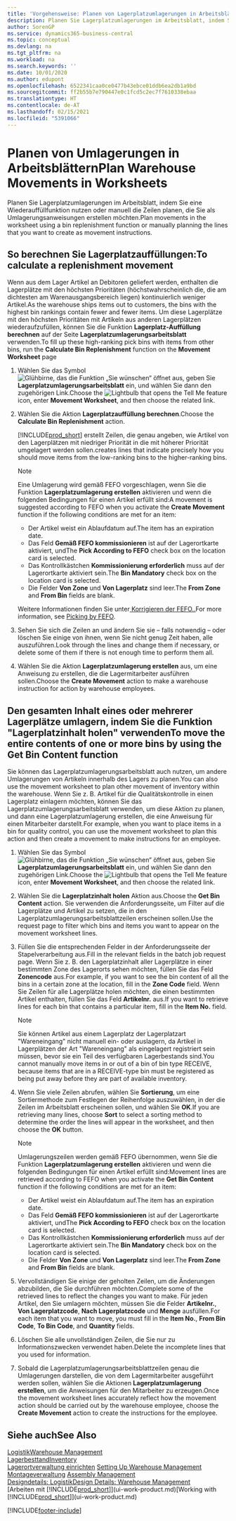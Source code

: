 ```yaml
---
title: 'Vorgehensweise: Planen von Lagerplatzumlagerungen in Arbeitsblättern | Microsoft Docs'
description: Planen Sie Lagerplatzumlagerungen im Arbeitsblatt, indem Sie eine Wiederauffüllfunktion nutzen oder manuell die Zeilen planen, die Sie als Umlagerungsanweisungen erstellen möchten.
author: SorenGP
ms.service: dynamics365-business-central
ms.topic: conceptual
ms.devlang: na
ms.tgt_pltfrm: na
ms.workload: na
ms.search.keywords: ''
ms.date: 10/01/2020
ms.author: edupont
ms.openlocfilehash: 6522341caa0ce0477b43ebce01ddb6ea2db1a9bd
ms.sourcegitcommit: ff2b55b7e790447e0c1fcd5c2ec7f7610338ebaa
ms.translationtype: HT
ms.contentlocale: de-AT
ms.lasthandoff: 02/15/2021
ms.locfileid: "5391066"
---
```

# <a name="plan-warehouse-movements-in-worksheets"></a><span data-ttu-id="47b0b-103">Planen von Umlagerungen in Arbeitsblättern</span><span class="sxs-lookup"><span data-stu-id="47b0b-103">Plan Warehouse Movements in Worksheets</span></span>
<span data-ttu-id="47b0b-104">Planen Sie Lagerplatzumlagerungen im Arbeitsblatt, indem Sie eine Wiederauffüllfunktion nutzen oder manuell die Zeilen planen, die Sie als Umlagerungsanweisungen erstellen möchten.</span><span class="sxs-lookup"><span data-stu-id="47b0b-104">Plan movements in the worksheet using a bin replenishment function or manually planning the lines that you want to create as movement instructions.</span></span>  

## <a name="to-calculate-a-replenishment-movement"></a><span data-ttu-id="47b0b-105">So berechnen Sie Lagerplatzauffüllungen:</span><span class="sxs-lookup"><span data-stu-id="47b0b-105">To calculate a replenishment movement</span></span>  
<span data-ttu-id="47b0b-106">Wenn aus dem Lager Artikel an Debitoren geliefert werden, enthalten die Lagerplätze mit den höchsten Prioritäten (höchstwahrscheinlich die, die am dichtesten am Warenausgangsbereich liegen) kontinuierlich weniger Artikel.</span><span class="sxs-lookup"><span data-stu-id="47b0b-106">As the warehouse ships items out to customers, the bins with the highest bin rankings contain fewer and fewer items.</span></span> <span data-ttu-id="47b0b-107">Um diese Lagerplätze mit den höchsten Prioritäten mit Artikeln aus anderen Lagerplätzen wiederaufzufüllen, können Sie die Funktion **Lagerplatz-Auffüllung berechnen** auf der Seite **Lagerplatzumlagerungsarbeitsblatt** verwenden.</span><span class="sxs-lookup"><span data-stu-id="47b0b-107">To fill up these high-ranking pick bins with items from other bins, run the **Calculate Bin Replenishment** function on the **Movement Worksheet** page</span></span>

1.  <span data-ttu-id="47b0b-108">Wählen Sie das Symbol ![Glühbirne, das die Funktion „Sie wünschen“ öffnet](media/ui-search/search_small.png "Tell Me-Funktion") aus, geben Sie **Lagerplatzumlagerungsarbeitsblatt** ein, und wählen Sie dann den zugehörigen Link.</span><span class="sxs-lookup"><span data-stu-id="47b0b-108">Choose the ![Lightbulb that opens the Tell Me feature](media/ui-search/search_small.png "Tell me what you want to do") icon, enter **Movement Worksheet**, and then choose the related link.</span></span>  
2.  <span data-ttu-id="47b0b-109">Wählen Sie die Aktion **Lagerplatzauffüllung berechnen**.</span><span class="sxs-lookup"><span data-stu-id="47b0b-109">Choose the **Calculate Bin Replenishment** action.</span></span>  

    [!INCLUDE[prod_short](includes/prod_short.md)] <span data-ttu-id="47b0b-110">erstellt Zeilen, die genau angeben, wie Artikel von den Lagerplätzen mit niedriger Priorität in die mit höherer Priorität umgelagert werden sollen.</span><span class="sxs-lookup"><span data-stu-id="47b0b-110">creates lines that indicate precisely how you should move items from the low-ranking bins to the higher-ranking bins.</span></span>  

    > [!NOTE]  
    >  <span data-ttu-id="47b0b-111">Eine Umlagerung wird gemäß FEFO vorgeschlagen, wenn Sie die Funktion **Lagerplatzumlagerung erstellen** aktivieren und wenn die folgenden Bedingungen für einen Artikel erfüllt sind:</span><span class="sxs-lookup"><span data-stu-id="47b0b-111">A movement is suggested according to FEFO when you activate the **Create Movement** function if the following conditions are met for an item:</span></span>  
    >   
    >  -   <span data-ttu-id="47b0b-112">Der Artikel weist ein Ablaufdatum auf.</span><span class="sxs-lookup"><span data-stu-id="47b0b-112">The item has an expiration date.</span></span>  
    > -   <span data-ttu-id="47b0b-113">Das Feld **Gemäß FEFO kommissionieren** ist auf der Lagerortkarte aktiviert, und</span><span class="sxs-lookup"><span data-stu-id="47b0b-113">The **Pick According to FEFO** check box on the location card is selected.</span></span>  
    > -   <span data-ttu-id="47b0b-114">Das Kontrollkästchen **Kommissionierung erforderlich** muss auf der Lagerortkarte aktiviert sein.</span><span class="sxs-lookup"><span data-stu-id="47b0b-114">The **Bin Mandatory** check box on the location card is selected.</span></span>  
    > -   <span data-ttu-id="47b0b-115">Die Felder **Von Zone** und **Von Lagerplatz** sind leer.</span><span class="sxs-lookup"><span data-stu-id="47b0b-115">The **From Zone** and **From Bin** fields are blank.</span></span>  

    <span data-ttu-id="47b0b-116">Weitere Informationen finden Sie unter[ Korrigieren der FEFO..](warehouse-picking-by-fefo.md)</span><span class="sxs-lookup"><span data-stu-id="47b0b-116">For more information, see [Picking by FEFO](warehouse-picking-by-fefo.md).</span></span>  

3.  <span data-ttu-id="47b0b-117">Sehen Sie sich die Zeilen an und ändern Sie sie – falls notwendig – oder löschen Sie einige von ihnen, wenn Sie nicht genug Zeit haben, alle auszuführen.</span><span class="sxs-lookup"><span data-stu-id="47b0b-117">Look through the lines and change them if necessary, or delete some of them if there is not enough time to perform them all.</span></span>  
4.  <span data-ttu-id="47b0b-118">Wählen Sie die Aktion **Lagerplatzumlagerung erstellen** aus, um eine Anweisung zu erstellen, die die Lagermitarbeiter ausführen sollen.</span><span class="sxs-lookup"><span data-stu-id="47b0b-118">Choose the **Create Movement** action to make a warehouse instruction for action by warehouse employees.</span></span>  

## <a name="to-move-the-entire-contents-of-one-or-more-bins-by-using-the-get-bin-content-function"></a><span data-ttu-id="47b0b-119">Den gesamten Inhalt eines oder mehrerer Lagerplätze umlagern, indem Sie die Funktion "Lagerplatzinhalt holen" verwenden</span><span class="sxs-lookup"><span data-stu-id="47b0b-119">To move the entire contents of one or more bins by using the Get Bin Content function</span></span>  
<span data-ttu-id="47b0b-120">Sie können das Lagerplatzumlagerungsarbeitsblatt auch nutzen, um andere Umlagerungen von Artikeln innerhalb des Lagers zu planen.</span><span class="sxs-lookup"><span data-stu-id="47b0b-120">You can also use the movement worksheet to plan other movement of inventory within the warehouse.</span></span> <span data-ttu-id="47b0b-121">Wenn Sie z. B. Artikel für die Qualitätskontrolle in einen Lagerplatz einlagern möchten, können Sie das Lagerplatzumlagerungsarbeitsblatt verwenden, um diese Aktion zu planen, und dann eine Lagerplatzumlagerung erstellen, die eine Anweisung für einen Mitarbeiter darstellt.</span><span class="sxs-lookup"><span data-stu-id="47b0b-121">For example, when you want to place items in a bin for quality control, you can use the movement worksheet to plan this action and then create a movement to make instructions for an employee.</span></span>  

1.  <span data-ttu-id="47b0b-122">Wählen Sie das Symbol ![Glühbirne, das die Funktion „Sie wünschen“ öffnet](media/ui-search/search_small.png "Tell Me-Funktion") aus, geben Sie **Lagerplatzumlagerungsarbeitsblatt** ein, und wählen Sie dann den zugehörigen Link.</span><span class="sxs-lookup"><span data-stu-id="47b0b-122">Choose the ![Lightbulb that opens the Tell Me feature](media/ui-search/search_small.png "Tell me what you want to do") icon, enter **Movement Worksheet**, and then choose the related link.</span></span>  
2.  <span data-ttu-id="47b0b-123">Wählen Sie die **Lagerplatzinhalt holen** Aktion aus.</span><span class="sxs-lookup"><span data-stu-id="47b0b-123">Choose the **Get Bin Content** action.</span></span> <span data-ttu-id="47b0b-124">Sie verwenden die Anforderungsseite, um Filter auf die Lagerplätze und Artikel zu setzen, die in den Lagerplatzumlagerungsarbeitsblattzeilen erscheinen sollen.</span><span class="sxs-lookup"><span data-stu-id="47b0b-124">Use the request page to filter which bins and items you want to appear on the movement worksheet lines.</span></span>  
3.  <span data-ttu-id="47b0b-125">Füllen Sie die entsprechenden Felder in der Anforderungsseite der Stapelverarbeitung aus.</span><span class="sxs-lookup"><span data-stu-id="47b0b-125">Fill in the relevant fields in the batch job request page.</span></span> <span data-ttu-id="47b0b-126">Wenn Sie z. B. den Lagerplatzinhalt aller Lagerplätze in einer bestimmten Zone des Lagerorts sehen möchten, füllen Sie das Feld **Zonencode** aus.</span><span class="sxs-lookup"><span data-stu-id="47b0b-126">For example, if you want to see the bin content of all the bins in a certain zone at the location, fill in the **Zone Code** field.</span></span> <span data-ttu-id="47b0b-127">Wenn Sie Zeilen für alle Lagerplätze holen möchten, die einen bestimmten Artikel enthalten, füllen Sie das Feld **Artikelnr.** aus.</span><span class="sxs-lookup"><span data-stu-id="47b0b-127">If you want to retrieve lines for each bin that contains a particular item, fill in the **Item No.** field.</span></span>  

    > [!NOTE]  
    >  <span data-ttu-id="47b0b-128">Sie können Artikel aus einem Lagerplatz der Lagerplatzart "Wareneingang" nicht manuell ein- oder auslagern, da Artikel in Lagerplätzen der Art "Wareneingang" als eingelagert registriert sein müssen, bevor sie ein Teil des verfügbaren Lagerbestands sind.</span><span class="sxs-lookup"><span data-stu-id="47b0b-128">You cannot manually move items in or out of a bin of bin type RECEIVE, because items that are in a RECEIVE-type bin must be registered as being put away before they are part of available inventory.</span></span>  

4.  <span data-ttu-id="47b0b-129">Wenn Sie viele Zeilen abrufen, wählen Sie **Sortierung**, um eine Sortiermethode zum Festlegen der Reihenfolge auszuwählen, in der die Zeilen im Arbeitsblatt erscheinen sollen, und wählen Sie **OK**.</span><span class="sxs-lookup"><span data-stu-id="47b0b-129">If you are retrieving many lines, choose **Sort** to select a sorting method to determine the order the lines will appear in the worksheet, and then choose the **OK** button.</span></span>  

    > [!NOTE]  
    >  <span data-ttu-id="47b0b-130">Umlagerungszeilen werden gemäß FEFO übernommen, wenn Sie die Funktion **Lagerplatzumlagerung erstellen** aktivieren und wenn die folgenden Bedingungen für einen Artikel erfüllt sind:</span><span class="sxs-lookup"><span data-stu-id="47b0b-130">Movement lines are retrieved according to FEFO when you activate the **Get Bin Content** function if the following conditions are met for an item:</span></span>  
    >   
    >  -   <span data-ttu-id="47b0b-131">Der Artikel weist ein Ablaufdatum auf.</span><span class="sxs-lookup"><span data-stu-id="47b0b-131">The item has an expiration date.</span></span>  
    > -   <span data-ttu-id="47b0b-132">Das Feld **Gemäß FEFO kommissionieren** ist auf der Lagerortkarte aktiviert, und</span><span class="sxs-lookup"><span data-stu-id="47b0b-132">The **Pick According to FEFO** check box on the location card is selected.</span></span>  
    > -   <span data-ttu-id="47b0b-133">Das Kontrollkästchen **Kommissionierung erforderlich** muss auf der Lagerortkarte aktiviert sein.</span><span class="sxs-lookup"><span data-stu-id="47b0b-133">The **Bin Mandatory** check box on the location card is selected.</span></span>  
    > -   <span data-ttu-id="47b0b-134">Die Felder **Von Zone** und **Von Lagerplatz** sind leer.</span><span class="sxs-lookup"><span data-stu-id="47b0b-134">The **From Zone** and **From Bin** fields are blank.</span></span>  

5.  <span data-ttu-id="47b0b-135">Vervollständigen Sie einige der geholten Zeilen, um die Änderungen abzubilden, die Sie durchführen möchten.</span><span class="sxs-lookup"><span data-stu-id="47b0b-135">Complete some of the retrieved lines to reflect the changes you want to make.</span></span> <span data-ttu-id="47b0b-136">Für jeden Artikel, den Sie umlagern möchten, müssen Sie die Felder **Artikelnr.**, **Von Lagerplatzcode**, **Nach Lagerplatzcode** und **Menge** ausfüllen.</span><span class="sxs-lookup"><span data-stu-id="47b0b-136">For each item that you want to move, you must fill in the **Item No.**, **From Bin Code**, **To Bin Code**, and **Quantity** fields.</span></span>  
6.  <span data-ttu-id="47b0b-137">Löschen Sie alle unvollständigen Zeilen, die Sie nur zu Informationszwecken verwendet haben.</span><span class="sxs-lookup"><span data-stu-id="47b0b-137">Delete the incomplete lines that you used for information.</span></span>  
7.  <span data-ttu-id="47b0b-138">Sobald die Lagerplatzumlagerungsarbeitsblattzeilen genau die Umlagerungen darstellen, die von dem Lagermitarbeiter ausgeführt werden sollen, wählen Sie die Aktionen **Lagerplatzumlagerung erstellen**, um die Anweisungen für den Mitarbeiter zu erzeugen.</span><span class="sxs-lookup"><span data-stu-id="47b0b-138">Once the movement worksheet lines accurately reflect how the movement action should be carried out by the warehouse employee, choose the **Create Movement** action to create the instructions for the employee.</span></span>  

## <a name="see-also"></a><span data-ttu-id="47b0b-139">Siehe auch</span><span class="sxs-lookup"><span data-stu-id="47b0b-139">See Also</span></span>  
[<span data-ttu-id="47b0b-140">Logistik</span><span class="sxs-lookup"><span data-stu-id="47b0b-140">Warehouse Management</span></span>](warehouse-manage-warehouse.md)  
[<span data-ttu-id="47b0b-141">Lagerbesttand</span><span class="sxs-lookup"><span data-stu-id="47b0b-141">Inventory</span></span>](inventory-manage-inventory.md)  
<span data-ttu-id="47b0b-142">[Lagerortverwaltung einrichten](warehouse-setup-warehouse.md)   </span><span class="sxs-lookup"><span data-stu-id="47b0b-142">[Setting Up Warehouse Management](warehouse-setup-warehouse.md)   </span></span>  
<span data-ttu-id="47b0b-143">[Montageverwaltung](assembly-assemble-items.md)  </span><span class="sxs-lookup"><span data-stu-id="47b0b-143">[Assembly Management](assembly-assemble-items.md)  </span></span>  
[<span data-ttu-id="47b0b-144">Designdetails: Logistik</span><span class="sxs-lookup"><span data-stu-id="47b0b-144">Design Details: Warehouse Management</span></span>](design-details-warehouse-management.md)  
<span data-ttu-id="47b0b-145">[Arbeiten mit [!INCLUDE[prod_short](includes/prod_short.md)]](ui-work-product.md)</span><span class="sxs-lookup"><span data-stu-id="47b0b-145">[Working with [!INCLUDE[prod_short](includes/prod_short.md)]](ui-work-product.md)</span></span>


[!INCLUDE[footer-include](includes/footer-banner.md)]